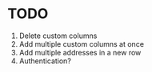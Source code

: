 # TODO
1. Delete custom columns
2. Add multiple custom columns at once
3. Add multiple addresses in a new row
4. Authentication?

